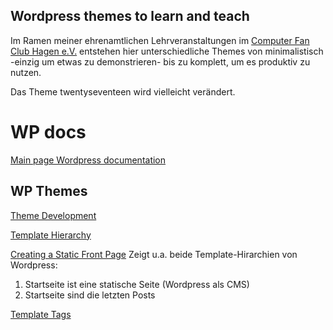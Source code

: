 ## Wordpress themes to learn and teach
Im Ramen meiner ehrenamtlichen Lehrveranstaltungen im [Computer Fan Club Hagen e.V.](http://www.cfc-hagen.de/)
entstehen hier unterschiedliche Themes von minimalistisch -einzig um etwas zu demonstrieren- bis zu komplett, um es produktiv zu nutzen.

Das Theme twentyseventeen wird vielleicht verändert.

# WP docs
[Main page Wordpress documentation](https://codex.wordpress.org)

## WP Themes
[Theme Development](https://codex.wordpress.org/Theme_Development)

[Template Hierarchy](https://developer.wordpress.org/themes/basics/template-hierarchy/)

[Creating a Static Front Page](https://codex.wordpress.org/Creating_a_Static_Front_Page)
Zeigt u.a. beide Template-Hirarchien von Wordpress:
1. Startseite ist eine statische Seite (Wordpress als CMS)
2. Startseite sind die letzten Posts

[Template Tags](https://codex.wordpress.org/Template_Tags)